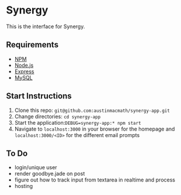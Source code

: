 # Synergy
This is the interface for Synergy.

## Requirements
* [NPM](https://www.npmjs.com/)
* [Node.js](https://nodejs.org/en/)
* [Express](https://expressjs.com/)
* [MySQL](https://www.mysql.com/)

## Start Instructions
1. Clone this repo: `git@github.com:austinmacmath/synergy-app.git`
2. Change directories: `cd synergy-app`
3. Start the application:`DEBUG=synergy-app:* npm start`
4. Navigate to `localhost:3000` in your browser for the homepage and `localhost:3000/<ID>` for the different email prompts

## To Do
* login/unique user
* render goodbye.jade on post 
* figure out how to track input from textarea in realtime and process
* hosting

